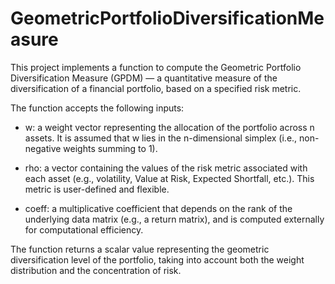 # GeometricPortfolioDiversificationMeasure
This project implements a function to compute the Geometric Portfolio Diversification Measure (GPDM) — a quantitative measure of 
the diversification of a financial portfolio, based on a specified risk metric.

The function accepts the following inputs:

- w: a weight vector representing the allocation of the portfolio across n assets. It is assumed that w lies in the n-dimensional simplex 
(i.e., non-negative weights summing to 1).

- rho: a vector containing the values of the risk metric associated with each asset (e.g., volatility, Value at Risk, Expected Shortfall, etc.). 
This metric is user-defined and flexible.

- coeff: a multiplicative coefficient that depends on the rank of the underlying data matrix (e.g., a return matrix), and is computed externally 
for computational efficiency. 

The function returns a scalar value representing the geometric diversification level of the portfolio, taking into account both the weight distribution 
and the concentration of risk. 
